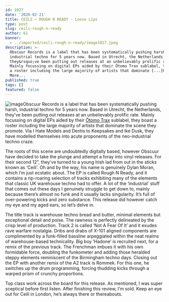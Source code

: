 ```yaml
---
id: 1027
date: '2020-02-21'
title: CEILI – ROUGH N READY - Loose Lips
type: post
slug: ceili-rough-n-ready
author: 61
banner:
  - ../imported/ceili-rough-n-ready/image1027.jpeg
description: >-
  Obscuur Records is a label that has been systematically pushing harsh,
  industrial techno for 5 years now. Based in Utrecht, the Netherlands,
  they&rsquo;ve been putting out releases at an unbelievably prolific rate.
  Mainly focussing on digital EPs aided by their Ōtomo Trax sublabel, they boast
  a roster including the large majority of artists that dominate [...]Read
  More...
published: true
tags: []
featured: false
---
```

![image](../../imported/ceili-rough-n-ready/image1027.jpeg)Obscuur Records is a label that has been systematically pushing harsh, industrial techno for 5 years now. Based in Utrecht, the Netherlands, they’ve been putting out releases at an unbelievably prolific rate. Mainly focussing on digital EPs aided by their [Ōtomo Trax](https://www.discogs.com/label/1093305-%25C5%258Ctomo-Trax) sublabel, they boast a roster including the large majority of artists that dominate the scene they promote. Via I Hate Models and Dentis to Keepsakes and Ike Dusk, they have modelled themselves into acute proponents of the neo-industrial techno craze.

The roots of this scene are undoubtedly digitally based, however Obscuur have decided to take the plunge and attempt a foray into vinyl releases. For their second 12”, they’ve turned to a young Irish lad from out in the sticks known as ‘Ceili’. Oh and by the way, his name is genuinely Dylan Moran, which I’m just ecstatic about. The EP is called Rough N Ready, and it contains a rip-roaring selection of tracks exhibiting many of the elements that classic UK warehouse techno had to offer. A lot of the ‘industrial’ stuff that comes out these days I genuinely struggle to get down to, mainly because there’s almost no funk and it usually lacks singularity. It’s full of over-powering kicks and zero substance. This release did however catch my eye and my aged ears, so let’s delve in.

The title track is warehouse techno bread and butter, minimal elements but exceptional detail and poise. The rawness is perfectly delineated by the crisp level of production. Track 2 is called ‘Not A Fear Of It’ and it exudes rave warfare nostalgia. Dribs and drabs of X-101 aligned components are complimented by a funk-filled bassline arpeggiated within the neat realms of warehouse-based technicality. Big boy ‘Hadone’ is recruited next, for a remix of the previous track. The Frenchman imbues it with his own formidable force, doubling the funkometer and adding those heralded steppy elements reminiscent of the Birmingham techno days. Closing out the EP with another remix of the A2 track is Rommek. For this one, he switches up the drum programming, forcing thudding kicks through a warped prism of crunchy proportions. 

Top class work across the board for this release. As mentioned, I was super sceptical before first listen. After finishing this review, I’m sold. Keep an eye out for Ceili in London, he’s always there or thereabouts.